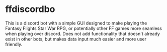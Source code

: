 # ffdiscordbo
This is a discord bot with a simple GUI designed to make playing
the Fantasy Flights Star War RPG, or potentially other FF games
more seamless when playing over discord. Does not add functionality
that doesn't already exist in other bots, but makes data input much
easier and more user friendly.
